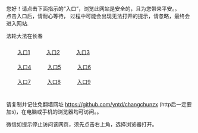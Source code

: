 您好！请点击下面指示的“入口”，浏览此网站是安全的，且为您带来平安。。 <br/>
点击入口后，请耐心等待， 过程中可能会出现无法打开的提示，请忽略，最终会进入网站. </br>

法轮大法在长春<br/>
<div style="padding:10px"><a style="margin:20px" target="_blank" href="https://d204oyg8fqcysc.cloudfront.net/2Qpsp?kjwwtebs" id="ccLink1" rel="nofollow">入口1</a> <a target="_blank" style="margin:20px" href="https://d1xm7oznbnf1gq.cloudfront.net/2Qpsp?bsszq" id="ccLink2" rel="nofollow">入口2</a> <a style="margin:20px" target="_blank" href="https://d3dkk112u90jta.cloudfront.net/2Qpsp?gxfvsneh" id="ccLink3" rel="nofollow">入口3</a></div>

<div style="padding:10px" ><a style="margin:20px" target="_blank" href="https://d204oyg8fqcysc.cloudfront.net/2Qpsp?kjwwtebs" id="ccLink4" rel="nofollow">入口4</a> <a style="margin:20px" href="https://d1xm7oznbnf1gq.cloudfront.net/2Qpsp?bsszq" target="_blank" id="ccLink5" rel="nofollow">入口5</a> <a style="margin:20px" href="https://d3dkk112u90jta.cloudfront.net/2Qpsp?gxfvsneh" target="_blank" id="ccLink6" rel="nofollow">入口6</a></div>

<div style="padding:10px"><a style="margin:20px" target="_blank" href="https://d204oyg8fqcysc.cloudfront.net/2Qpsp?kjwwtebs" id="ccLink7" rel="nofollow">入口7</a> <a style="margin:20px" href="https://d1xm7oznbnf1gq.cloudfront.net/2Qpsp?bsszq" target="_blank" id="ccLink8" rel="nofollow">入口8</a> <a style="margin:20px" target="_blank" href="https://d3dkk112u90jta.cloudfront.net/2Qpsp?gxfvsneh" id="ccLink9" rel="nofollow">入口9</a></div>

<br/>



请复制并记住免翻墙网址 https://github.com/yntd/changchunzx (http后一定要加s)，在电脑或手机的浏览器均可访问。。<br/>

微信如提示停止访问该网页，须先点击右上角，选择浏览器打开。
